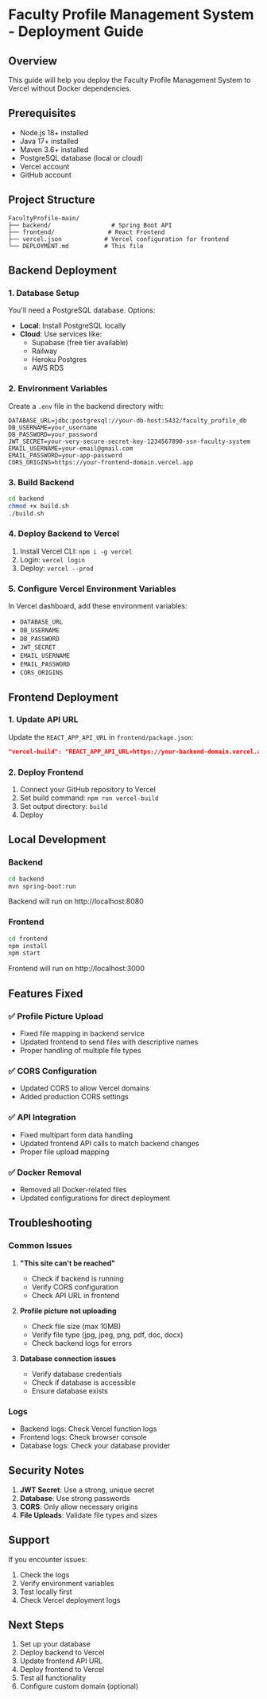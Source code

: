 # Faculty Profile Management System - Deployment Guide

## Overview
This guide will help you deploy the Faculty Profile Management System to Vercel without Docker dependencies.

## Prerequisites
- Node.js 18+ installed
- Java 17+ installed
- Maven 3.6+ installed
- PostgreSQL database (local or cloud)
- Vercel account
- GitHub account

## Project Structure
```
FacultyProfile-main/
├── backend/                 # Spring Boot API
├── frontend/               # React Frontend
├── vercel.json            # Vercel configuration for frontend
└── DEPLOYMENT.md          # This file
```

## Backend Deployment

### 1. Database Setup
You'll need a PostgreSQL database. Options:
- **Local**: Install PostgreSQL locally
- **Cloud**: Use services like:
  - Supabase (free tier available)
  - Railway
  - Heroku Postgres
  - AWS RDS

### 2. Environment Variables
Create a `.env` file in the backend directory with:
```env
DATABASE_URL=jdbc:postgresql://your-db-host:5432/faculty_profile_db
DB_USERNAME=your_username
DB_PASSWORD=your_password
JWT_SECRET=your-very-secure-secret-key-1234567890-ssn-faculty-system
EMAIL_USERNAME=your-email@gmail.com
EMAIL_PASSWORD=your-app-password
CORS_ORIGINS=https://your-frontend-domain.vercel.app
```

### 3. Build Backend
```bash
cd backend
chmod +x build.sh
./build.sh
```

### 4. Deploy Backend to Vercel
1. Install Vercel CLI: `npm i -g vercel`
2. Login: `vercel login`
3. Deploy: `vercel --prod`

### 5. Configure Vercel Environment Variables
In Vercel dashboard, add these environment variables:
- `DATABASE_URL`
- `DB_USERNAME`
- `DB_PASSWORD`
- `JWT_SECRET`
- `EMAIL_USERNAME`
- `EMAIL_PASSWORD`
- `CORS_ORIGINS`

## Frontend Deployment

### 1. Update API URL
Update the `REACT_APP_API_URL` in `frontend/package.json`:
```json
"vercel-build": "REACT_APP_API_URL=https://your-backend-domain.vercel.app/api react-scripts build"
```

### 2. Deploy Frontend
1. Connect your GitHub repository to Vercel
2. Set build command: `npm run vercel-build`
3. Set output directory: `build`
4. Deploy

## Local Development

### Backend
```bash
cd backend
mvn spring-boot:run
```
Backend will run on http://localhost:8080

### Frontend
```bash
cd frontend
npm install
npm start
```
Frontend will run on http://localhost:3000

## Features Fixed

### ✅ Profile Picture Upload
- Fixed file mapping in backend service
- Updated frontend to send files with descriptive names
- Proper handling of multiple file types

### ✅ CORS Configuration
- Updated CORS to allow Vercel domains
- Added production CORS settings

### ✅ API Integration
- Fixed multipart form data handling
- Updated frontend API calls to match backend changes
- Proper file upload mapping

### ✅ Docker Removal
- Removed all Docker-related files
- Updated configurations for direct deployment

## Troubleshooting

### Common Issues

1. **"This site can't be reached"**
   - Check if backend is running
   - Verify CORS configuration
   - Check API URL in frontend

2. **Profile picture not uploading**
   - Check file size (max 10MB)
   - Verify file type (jpg, jpeg, png, pdf, doc, docx)
   - Check backend logs for errors

3. **Database connection issues**
   - Verify database credentials
   - Check if database is accessible
   - Ensure database exists

### Logs
- Backend logs: Check Vercel function logs
- Frontend logs: Check browser console
- Database logs: Check your database provider

## Security Notes

1. **JWT Secret**: Use a strong, unique secret
2. **Database**: Use strong passwords
3. **CORS**: Only allow necessary origins
4. **File Uploads**: Validate file types and sizes

## Support

If you encounter issues:
1. Check the logs
2. Verify environment variables
3. Test locally first
4. Check Vercel deployment logs

## Next Steps

1. Set up your database
2. Deploy backend to Vercel
3. Update frontend API URL
4. Deploy frontend to Vercel
5. Test all functionality
6. Configure custom domain (optional)
